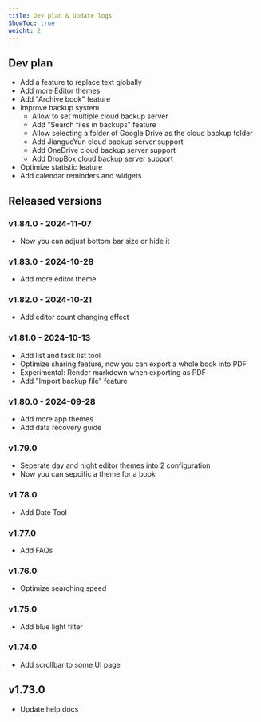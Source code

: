 ```yaml
---
title: Dev plan & Update logs
ShowToc: true
weight: 2
---
```


## Dev plan

- Add a feature to replace text globally
- Add more Editor themes
- Add "Archive book" feature
- Improve backup system
    - Allow to set multiple cloud backup server
    - Add "Search files in backups" feature
    - Allow selecting a folder of Google Drive as the cloud backup folder
    - Add JianguoYun cloud backup server support
    - Add OneDrive cloud backup server support
    - Add DropBox cloud backup server support
- Optimize statistic feature
- Add calendar reminders and widgets

## Released versions

### v1.84.0 - 2024-11-07

- Now you can adjust bottom bar size or hide it

### v1.83.0 - 2024-10-28

- Add more editor theme

### v1.82.0 - 2024-10-21

- Add editor count changing effect

### v1.81.0 - 2024-10-13

- Add list and task list tool
- Optimize sharing feature, now you can export a whole book into PDF
- Experimental: Render markdown when exporting as PDF
- Add "Import backup file" feature

### v1.80.0 - 2024-09-28

- Add more app themes
- Add data recovery guide

### v1.79.0

- Seperate day and night editor themes into 2 configuration
- Now you can sepcific a theme for a book

### v1.78.0

- Add Date Tool

### v1.77.0

- Add FAQs

### v1.76.0

- Optimize searching speed

### v1.75.0

- Add blue light filter

### v1.74.0

- Add scrollbar to some UI page

## v1.73.0

- Update help docs
